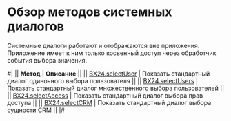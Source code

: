 # Обзор методов системных диалогов

Системные диалоги работают и отображаются вне приложения. Приложение имеет к ним только косвенный доступ через обработчик события выбора значения.

#|
|| **Метод** | **Описание** ||
|| [BX24.selectUser](./bx24-select-user.md) | Показать стандартный диалог одиночного выбора пользователя ||
|| [BX24.selectUsers](./bx24-select-users.md) | Показать стандартный диалог множественного выбора пользователей ||
|| [BX24.selectAccess](./bx24-select-access.md) | Показать стандартный диалог выбора прав доступа ||
|| [BX24.selectCRM](./bx24-select-crm.md) | Показать стандартный диалог выбора сущности CRM ||
|#